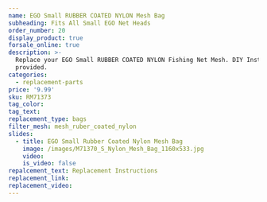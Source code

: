 ```yaml
---
name: EGO Small RUBBER COATED NYLON Mesh Bag
subheading: Fits All Small EGO Net Heads
order_number: 20
display_product: true
forsale_online: true
description: >-
  Replace your EGO Small RUBBER COATED NYLON Fishing Net Mesh. DIY Instructions
  provided.
categories:
  - replacement-parts
price: '9.99'
sku: RM71373
tag_color:
tag_text:
replacement_type: bags
filter_mesh: mesh_ruber_coated_nylon
slides:
  - title: EGO Small Rubber Coated Nylon Mesh Bag
    image: /images/M71370_S_Nylon_Mesh_Bag_1160x533.jpg
    video:
    is_video: false
repalcement_text: Replacement Instructions
replacement_link:
replacement_video:
---
```

